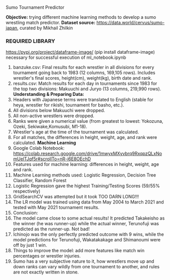 Sumo Tournament Predictor

**Objective:** trying different machine learning methods to develop a sumo wrestling match predictor.
**Dataset source:** https://data.world/cervus/sumo-japan, curated by Mikhail Zhilkin

### REQUIRED LIBRARY ### 
https://pypi.org/project/dataframe-image/ (pip install dataframe-image)
necessary for successful execution of ml_notebook.ipynb

1. banzuke.csv: Final results for each wrestler in all divisions for every tournament going back to 1983 (12 columns, 169,105 rows). Includes wrestler's final scores, height(cm), weight(kg), birth date and rank.
2. results.csv: Match results for each day in tournaments since 1983 for the top two divisions: Makuuchi and Juryo (13 columns, 219,990 rows).
**Understanding & Preparing Data:** 
1. Headers with Japanese terms were translated to English (stable for heya, wrestler for rikishi, tournament for basho, etc.).
2. All divisions below Makuuchi were dropped.
4. All non-active wrestlers were dropped.
5. Ranks were given a numerical value (from greatest to lowest: Yokozuna, Ozeki, Sekiwake,Komusubi, M1-18).
6. Wrestler's age at the time of the tournament was calculated.
7. For all matches, the differences in height, weight, age, and rank were calculated.
**Machine Learning**
1. Google Colab Notebook: https://colab.research.google.com/drive/1mwyxMXyvbrq9RxqpzQLxNomUelTJqf5r#scrollTo=nR-i6E8OEchD
2. Features used for machine learning: differences in height, weight, age and rank.
3. Machine Learning methods used: Logistic Regression, Decision Tree Classifier, Random Forest
4. Logistic Regression gave the highest Training/Testing Scores (59/55% respectively)
5. GridSearchCV was attempted but it took TOO DARN LONG!!!
7. The LR model was trained using data from May 2004 to March 2021 and tested with May 2021 tournament results.
8. Conclusion: 
9. The model came close to some actual results! It predicted Takakeisho as the winner (he was runner-up) while the actual winner, Terunofuji was predicted as the runner-up. Not bad! 
10. Ichinojo was the only perfectly predicted outcome with 9 wins, while the model predictions for Terunofuji, Wakatakakage and Shimanoumi were off by just 1 win.
11. Things to improve the model: add more features like match win percentages or wrestler injuries.
12. Sumo has a very subjective nature to it, how wrestlers move up and down ranks can vary wildly from one tournament to another, and rules are not exactly written in stone.
